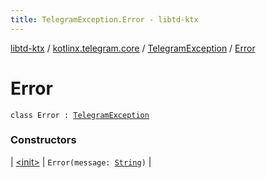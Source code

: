 ```yaml
---
title: TelegramException.Error - libtd-ktx
---
```


[libtd-ktx](../../../index.html) / [kotlinx.telegram.core](../../index.html) / [TelegramException](../index.html) / [Error](./index.html)

# Error

`class Error : `[`TelegramException`](../index.html)

### Constructors

| [&lt;init&gt;](-init-.html) | `Error(message: `[`String`](https://kotlinlang.org/api/latest/jvm/stdlib/kotlin/-string/index.html)`)` |

